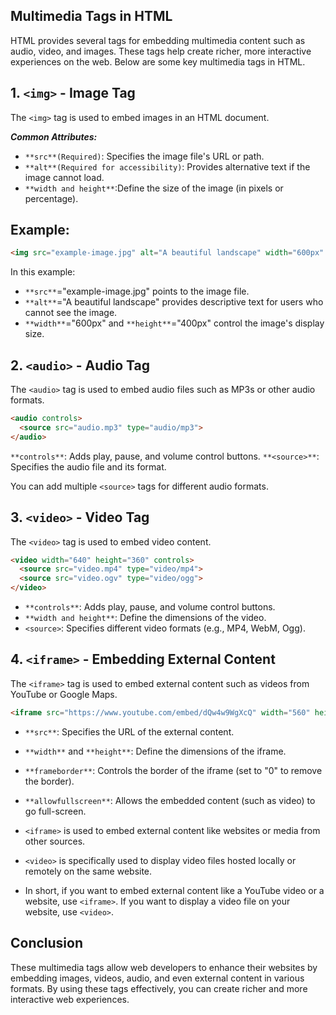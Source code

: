 ## Multimedia Tags in HTML

HTML provides several tags for embedding multimedia content such as audio, video, and images. These tags help create richer, more interactive experiences on the web. Below are some key multimedia tags in HTML.


## 1. `<img>` - Image Tag

The `<img>` tag is used to embed images in an HTML document.

***Common Attributes:***

- `**src**(Required)`: Specifies the image file's URL or path.
- `**alt**(Required for accessibility)`: Provides alternative text if the image cannot load.
- `**width and height**`:Define the size of the image (in pixels or percentage).

## **Example**:

```html
<img src="example-image.jpg" alt="A beautiful landscape" width="600px" height="400px">
```
In this example:

- `**src**`="example-image.jpg" points to the image file.
- `**alt**`="A beautiful landscape" provides descriptive text for users who cannot see the image.
- `**width**`="600px" and  `**height**`="400px" control the image's display size.


## 2. `<audio>` - Audio Tag
The `<audio>` tag is used to embed audio files such as MP3s or other audio formats.

```html
<audio controls>
  <source src="audio.mp3" type="audio/mp3">
</audio>
```

`**controls**`: Adds play, pause, and volume control buttons.
`**<source>**`: Specifies the audio file and its format.

You can add multiple `<source>` tags for different audio formats.

## 3. `<video>` - Video Tag
The `<video>` tag is used to embed video content.

```html
<video width="640" height="360" controls>
  <source src="video.mp4" type="video/mp4">
  <source src="video.ogv" type="video/ogg">
</video>
```

- `**controls**`: Adds play, pause, and volume control buttons.
- `**width and height**`: Define the dimensions of the video.
- `<source>`: Specifies different video formats (e.g., MP4, WebM, Ogg).


## 4. `<iframe>` - Embedding External Content
The `<iframe>` tag is used to embed external content such as videos from YouTube or Google Maps.

```html
<iframe src="https://www.youtube.com/embed/dQw4w9WgXcQ" width="560" height="315" frameborder="0" allowfullscreen></iframe>
```

- `**src**`: Specifies the URL of the external content.
- `**width**` and `**height**`: Define the dimensions of the iframe.
- `**frameborder**`: Controls the border of the iframe (set to "0" to remove the border).
- `**allowfullscreen**`: Allows the embedded content (such as video) to go full-screen.


- `<iframe>` is used to embed external content like websites or media from other sources.

- `<video>` is specifically used to display video files hosted locally or remotely on the same website.

- In short, if you want to embed external content like a YouTube video or a website, use `<iframe>`. If you want to display a video file on your website, use `<video>`.

## Conclusion
These multimedia tags allow web developers to enhance their websites by embedding images, videos, audio, and even external content in various formats. By using these tags effectively, you can create richer and more interactive web experiences.